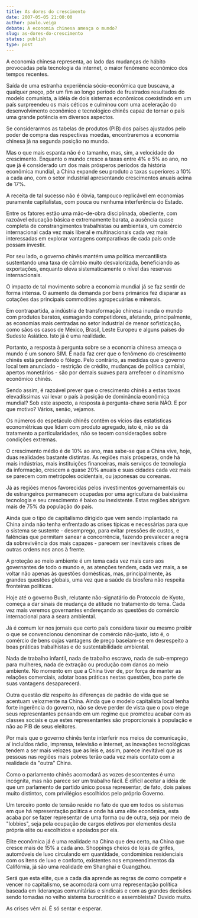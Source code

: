 ```yaml
---
title: As dores do crescimento
date: 2007-05-05 21:00:00
author: paulo.veiga
debate: A economia chinesa ameaça o mundo?
slug: as-dores-do-crescimento
status: publish 
type: post
---
```


  
A economia chinesa representa, ao lado das mudanças de hábito provocadas pela tecnologia da internet, o maior fenômeno econômico dos tempos recentes.  
  
Saída de uma estranha experiência sócio-econômica que buscava, a qualquer preço, pôr um fim ao longo período de frustrados resultados do modelo comunista, a idéia de dois sistemas econômicos coexistindo em um país surpreendeu os mais céticos e culminou com uma aceleração do desenvolvimento econômico e tecnológico chinês capaz de tornar o país uma grande potência em diversos aspectos.  
  
Se considerarmos as tabelas de produtos (PIB) dos países ajustados pelo poder de compra das respectivas moedas, encontraremos a economia chinesa já na segunda posição no mundo.  
  
Mas o que mais espanta não é o tamanho, mas, sim, a velocidade do crescimento. Enquanto o mundo cresce a taxas entre 4% e 5% ao ano, no que já é considerado um dos mais prósperos períodos da história econômica mundial, a China expande seu produto a taxas superiores a 10% a cada ano, com o setor industrial apresentando crescimentos anuais acima de 17%.   
  
A receita de tal sucesso não é óbvia, tampouco replicável em economias puramente capitalistas, com pouca ou nenhuma interferência do Estado.  
  
Entre os fatores estão uma mão-de-obra disciplinada, obediente, com razoável educação básica e extremamente barata, a ausência quase completa de constrangimentos trabalhistas ou ambientais, um comércio internacional cada vez mais liberal e multinacionais cada vez mais interessadas em explorar vantagens comparativas de cada país onde possam investir.  
  
Por seu lado, o governo chinês mantém uma política mercantilista sustentando uma taxa de câmbio muito desvalorizada, beneficiando as exportações, enquanto eleva sistematicamente o nível das reservas internacionais.  
  
O impacto de tal movimento sobre a economia mundial já se faz sentir de forma intensa. O aumento da demanda por bens primários fez disparar as cotações das principais commodities agropecuárias e minerais.  
  
Em contrapartida, a indústria de transformação chinesa inunda o mundo com produtos baratos, esmagando competidores, afetando, principalmente, as economias mais centradas no setor industrial de menor sofisticação, como sãos os casos de México, Brasil, Leste Europeu e alguns países do Sudeste Asiático. Isto já é uma realidade.  
  
Portanto, a resposta à pergunta sobre se a economia chinesa ameaça o mundo é um sonoro SIM. E nada faz crer que o fenômeno do crescimento chinês está perdendo o fôlego. Pelo contrário, as medidas que o governo local tem anunciado - restrição de crédito, mudanças de política cambial, apertos monetários - são por demais suaves para arrefecer o dinamismo econômico chinês.  
  
Sendo assim, é razoável prever que o crescimento chinês a estas taxas elevadíssimas vai levar o país à posição de dominância econômica mundial? Sob este aspecto, a resposta à pergunta-chave seria NÃO. E por que motivo? Vários, senão, vejamos.  
  
Os números do espetáculo chinês contêm os vícios das estatísticas econométricas que lidam com produto agregado, isto é, não se dá tratamento a particularidades, não se tecem considerações sobre condições extremas.  
  
O crescimento médio é de 10% ao ano, mas sabe-se que a China vive, hoje, duas realidades bastante distintas. As regiões mais prósperas, onde há mais indústrias, mais instituições financeiras, mais serviços de tecnologia da informação, crescem a quase 20% anuais e suas cidades cada vez mais se parecem com metrópoles ocidentais, ou japonesas ou coreanas.   
  
Já as regiões menos favorecidas pelos investimentos governamentais ou de estrangeiros permanecem ocupadas por uma agricultura de baixíssima tecnologia e seu crescimento é baixo ou inexistente. Estas regiões abrigam mais de 75% da população do país.  
  
Ainda que o tipo de capitalismo dirigido que vem sendo implantado na China ainda não tenha enfrentado as crises típicas e necessárias para que o sistema se sustente - desemprego, para evitar pressões de custos, e falências que permitam sanear a concorrência, fazendo prevalecer a regra da sobrevivência dos mais capazes - parecem ser inevitáveis crises de outras ordens nos anos à frente.  
  
A proteção ao meio ambiente é um tema cada vez mais caro aos governantes de todo o mundo e, as atenções tendem, cada vez mais, a se voltar não apenas às questões domésticas, mas, principalmente, às grandes questões globais, uma vez que a saúde da biosfera não respeita fronteiras políticas.  
  
Hoje até o governo Bush, relutante não-signatário do Protocolo de Kyoto, começa a dar sinais de mudança de atitude no tratamento do tema. Cada vez mais veremos governantes endereçando as questões do comércio internacional para a seara ambiental.   
  
Já é comum ler nos jornais que certo país considera taxar ou mesmo proibir o que se convencionou denominar de comércio não-justo, isto é, o comércio de bens cujas vantagens de preço baseiam-se em desrespeito a boas práticas trabalhistas e de sustentabilidade ambiental.   
  
Nada de trabalho infantil, nada de trabalho escravo, nada de sub-emprego para mulheres, nada de extração ou produção com danos ao meio ambiente. No momento em que a China tiver de, por força de manter as relações comerciais, adotar boas práticas nestas questões, boa parte de suas vantagens desaparecerá.  
  
Outra questão diz respeito às diferenças de padrão de vida que se acentuam velozmente na China. Ainda que o modelo capitalista local tenha forte ingerência do governo, não se deve perder de vista que o povo elege seus representantes pensando em um regime que prometeu acabar com as classes sociais e que estes representantes são proporcionais à população e não ao PIB de seus eleitores.  
  
Por mais que o governo chinês tente interferir nos meios de comunicação, aí incluídos rádio, imprensa, televisão e internet, as inovações tecnológicas tendem a ser mais velozes que as leis e, assim, parece inevitável que as pessoas nas regiões mais pobres terão cada vez mais contato com a realidade da "outra" China.  
  
Como o parlamento chinês acomodará as vozes descontentes é uma incógnita, mas não parece ser um trabalho fácil. É difícil aceitar a idéia de que um parlamento de partido único possa representar, de fato, dois países muito distintos, com privilégios escolhidos pelo próprio Governo.  
  
Um terceiro ponto de tensão reside no fato de que em todos os sistemas em que há representação política e onde há uma elite econômica, esta acaba por se fazer representar de uma forma ou de outra, seja por meio de "lobbies", seja pela ocupação de cargos eletivos por elementos desta própria elite ou escolhidos e apoiados por ela.  
  
Elite econômica já é uma realidade na China que deu certo, na China que cresce mais de 15% a cada ano. Shoppings cheios de lojas de grifes, automóveis de luxo circulando em quantidade, condomínios residenciais com os itens de luxo e conforto, existentes nos empreendimentos da Califórnia, já são uma realidade em Shanghai e Guangzhou.  
  
Será que esta elite, que a cada dia aprende as regras de como competir e vencer no capitalismo, se acomodará com uma representação política baseada em lideranças comunitárias e sindicais e com as grandes decisões sendo tomadas no velho sistema burocrático e assembleista? Duvido muito.  
  
As crises vêm aí. É só sentar e esperar.
